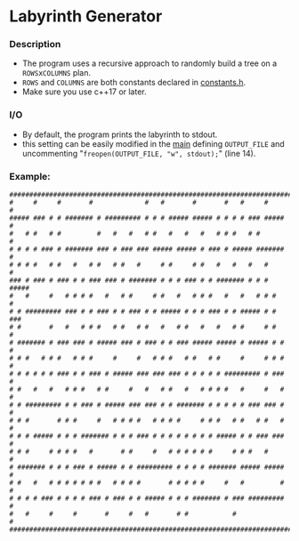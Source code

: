 # Labyrinth Generator

### Description

* The program uses a recursive approach to randomly build a tree on a ```ROWS```x```COLUMNS``` plan.
* ```ROWS``` and ```COLUMNS``` are both constants declared in [constants.h](/src/constants.h).
* Make sure you use c++17 or later.

### I/O

* By default, the program prints the labyrinth to stdout.
* this setting can be easily modified in the [main](/src/main.cpp) defining ```OUTPUT_FILE``` and uncommenting "```freopen(OUTPUT_FILE, "w", stdout);```" (line 14).

### Example:

```
#######################################################################
#     #     #       #             #   #       #       #   #     #     #
##### ### # # ####### # ######### # # # ##### ##### # # # # ### ##### #
#   # #   # #         #   #   #   # #   #   #   #   # # #   # #       #
# # # # ### # ####### ### # ### ### ##### ##### # ### # ##### ####### #
# # # #   # #   #   # #   # #   #     # #     # #   #   #   #   #     #
### # ### # ### # # ### ### # ####### # # # ### # # ####### # # # #####
#   #     #   # # # #   #   # #     # #   #   # # #   #   #   # # #   #
# # ######### ### # # ### # # ### # # ##### # # # ### # # ##### # # ###
# #       #   #   # # #   # #   # #   #   # #   #   #   # #     # #   #
# ####### # ### ### # ##### ### # ### # # ### ##### ##### # ##### # # #
# # #   # # #   # # #     #     #   # # #   # #   # #     #     # # # #
# # # # # # ### # # ### # ##### ### ### ### # # # # # ######### # ### #
# #   #   #   # # #   # #     #   #   # #   #   # # # #   #     #   # #
# # ######### # # ### # ##### ### ### # # ####### # # # # # ### ### # #
# # #       # # #     #   # # # #   # # # #     # # #   # #   # #   # #
# # # ##### # # # ####### # # # ### # # # # # # # # ##### # # ### ### #
# # #     # # # #   #       # #     #   # # # # # #     # # #   #     #
# ####### # # # ### # ##### # # ######### # # # # ####### ##### ##### #
# #   #   # # # # # # #   # # # #       # # # # #     #   #         # #
# # # # ### # # # # ### # ### # # ##### # # # ####### # ### ######### #
#   #     #     #       #     #   #       # #           #             #
#######################################################################
```